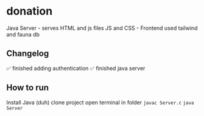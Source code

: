# donation
Java Server - serves HTML and js files
JS and CSS - Frontend
used tailwind and fauna db

## Changelog
✅ finished adding authentication
✅ finished java server


## How to run
Install Java (duh)
clone project
open terminal in folder
`javac Server.c`
`java Server`

